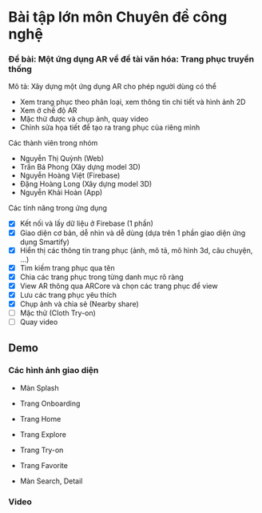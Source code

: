 # Bài tập lớn môn Chuyên đề công nghệ

### Đề bài: Một ứng dụng AR về đề tài văn hóa: Trang phục truyền thống

Mô tả: Xây dựng một ứng dụng AR cho phép người dùng có thể
- Xem trang phục theo phân loại, xem thông tin chi tiết và hình ảnh 2D
- Xem ở chế độ AR
- Mặc thử được và chụp ảnh, quay video
- Chỉnh sửa họa tiết để tạo ra trang phục của riêng mình

Các thành viên trong nhóm
- Nguyễn Thị Quỳnh (Web)
- Trần Bá Phong (Xây dựng model 3D)
- Nguyễn Hoàng Việt (Firebase)
- Đặng Hoàng Long (Xây dựng model 3D)
- Nguyễn Khải Hoàn (App)

Các tính năng trong ứng dụng
- [x] Kết nối và lấy dữ liệu ở Firebase (1 phần)
- [x] Giao diện cơ bản, dễ nhìn và dễ dùng (dựa trên 1 phần giao diện ứng dụng Smartify)
- [x] Hiển thị các thông tin trang phục (ảnh, mô tả, mô hình 3d, câu chuyện, ...)
- [x] Tìm kiếm trang phục qua tên
- [x] Chia các trang phục trong từng danh mục rõ ràng
- [x] View AR thông qua ARCore và chọn các trang phục để view
- [x] Lưu các trang phục yêu thích
- [x] Chụp ảnh và chia sẻ (Nearby share)
- [ ] Mặc thử (Cloth Try-on)
- [ ] Quay video

## Demo

### Các hình ảnh giao diện

- Màn Splash

- Trang Onboarding

- Trang Home

- Trang Explore

- Trang Try-on

- Trang Favorite

- Màn Search, Detail

### Video
